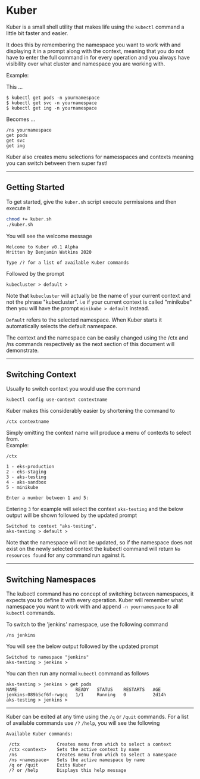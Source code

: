 # Kuber
 
Kuber is a small shell utility that makes life using the `kubectl` command a little bit faster and easier.

It does this by remembering the namespace you want to work with and displaying it in a prompt along with the context, meaning that you do not have to enter the full command in for every operation and you always have visibility over what cluster and namespace you are working with. 

Example:

This ...
```
$ kubectl get pods -n yournamespace
$ kubectl get svc -n yournamespace
$ kubectl get ing -n yournamespace
```

Becomes ...
```
/ns yournamespace
get pods
get svc
get ing
```

Kuber also creates menu selections for namesspaces and contexts meaning you can switch between them super fast!

---
## Getting Started

To get started, give the `kuber.sh` script execute permissions and then execute it

```bash 
chmod += kuber.sh
./kuber.sh
```
You will see the welcome message

```
Welcome to Kuber v0.1 Alpha
Written by Benjamin Watkins 2020

Type /? for a list of available Kuber commands
```

Followed by the prompt

```
kubecluster > default >
```

Note that `kubecluster` will actually be the name of your current context and not the phrase "kubecluster". i.e if your current context is called "minikube" then you will have the prompt `minikube > default` instead.

`Default` refers to the selected namespace. When Kuber starts it automatically selects the default namespace. 

The context and the namespace can be easily changed using the /ctx and /ns commands respectively as the next section of this document will demonstrate.

---
## Switching Context

Usually to switch context you would use the command 

```
kubectl config use-context contextname
```

Kuber makes this considerably easier by shortening the command to 

```
/ctx contextname
```

Simply omitting the context name will produce a menu of contexts to select from.
<br>
Example:

```
/ctx

1 - eks-production
2 - eks-staging
3 - aks-testing
4 - aks-sandbox
5 - minikube

Enter a number between 1 and 5:
```

Entering `3` for example will select the context `aks-testing` and the below output will be shown followed by the updated prompt

```
Switched to context "aks-testing".
aks-testing > default >
```

Note that the namespace will not be updated, so if the namespace does not exist on the newly selected context the kubectl command will return `No resources found` for any command run against it.

---
## Switching Namespaces

The kubectl command has no concept of switching between namespaces, it expects you to define it with every operation. Kuber will remember what namespace you want to work with and append `-n yournamespace` to all `kubectl` commands.

To switch to the 'jenkins' namespace, use the following command 

```
/ns jenkins
```

You will see the below output followed by the updated prompt

```
Switched to namespace "jenkins"
aks-testing > jenkins >
```

You can then run any normal `kubectl` command as follows

```
aks-testing > jenkins > get pods
NAME                      READY   STATUS    RESTARTS   AGE
jenkins-089b5cf6f-rwgcq   1/1     Running   0          2d14h
aks-testing > jenkins >
```

---
Kuber can be exited at any time using the `/q` or `/quit` commands. For a list of available commands use `/?` `/help`, you will see the following

```
Available Kuber commands:

 /ctx              Creates menu from which to select a context
 /ctx <context>    Sets the active context by name
 /ns               Creates menu from which to select a namespace
 /ns <namespace>   Sets the active namespace by name
 /q or /quit       Exits Kuber
 /? or /help       Displays this help message
```